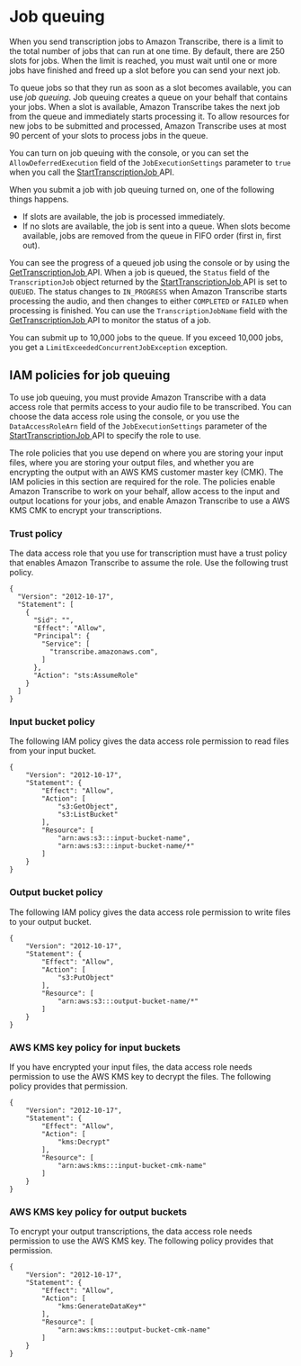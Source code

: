 # Job queuing<a name="job-queuing"></a>

When you send transcription jobs to Amazon Transcribe, there is a limit to the total number of jobs that can run at one time\. By default, there are 250 slots for jobs\. When the limit is reached, you must wait until one or more jobs have finished and freed up a slot before you can send your next job\.

To queue jobs so that they run as soon as a slot becomes available, you can use *job queuing*\. Job queuing creates a queue on your behalf that contains your jobs\. When a slot is available, Amazon Transcribe takes the next job from the queue and immediately starts processing it\. To allow resources for new jobs to be submitted and processed, Amazon Transcribe uses at most 90 percent of your slots to process jobs in the queue\.

You can turn on job queuing with the console, or you can set the `AllowDeferredExecution` field of the `JobExecutionSettings` parameter to `true` when you call the [ StartTranscriptionJob ](API_StartTranscriptionJob.md) API\. 

When you submit a job with job queuing turned on, one of the following things happens\.
+ If slots are available, the job is processed immediately\.
+ If no slots are available, the job is sent into a queue\. When slots become available, jobs are removed from the queue in FIFO order \(first in, first out\)\.

You can see the progress of a queued job using the console or by using the [ GetTranscriptionJob ](API_GetTranscriptionJob.md) API\. When a job is queued, the `Status` field of the `TranscriptionJob` object returned by the [ StartTranscriptionJob ](API_StartTranscriptionJob.md) API is set to `QUEUED`\. The status changes to `IN_PROGRESS` when Amazon Transcribe starts processing the audio, and then changes to either `COMPLETED` or `FAILED` when processing is finished\. You can use the `TranscriptionJobName` field with the [ GetTranscriptionJob ](API_GetTranscriptionJob.md) API to monitor the status of a job\. 

You can submit up to 10,000 jobs to the queue\. If you exceed 10,000 jobs, you get a `LimitExceededConcurrentJobException` exception\.

## IAM policies for job queuing<a name="job-queuing-policy"></a>

To use job queuing, you must provide Amazon Transcribe with a data access role that permits access to your audio file to be transcribed\. You can choose the data access role using the console, or you use the `DataAccessRoleArn` field of the `JobExecutionSettings` parameter of the [ StartTranscriptionJob ](API_StartTranscriptionJob.md) API to specify the role to use\.

The role policies that you use depend on where you are storing your input files, where you are storing your output files, and whether you are encrypting the output with an AWS KMS customer master key \(CMK\)\. The IAM policies in this section are required for the role\. The policies enable Amazon Transcribe to work on your behalf, allow access to the input and output locations for your jobs, and enable Amazon Transcribe to use a AWS KMS CMK to encrypt your transcriptions\.

### Trust policy<a name="job-queuing-trust-policy"></a>

The data access role that you use for transcription must have a trust policy that enables Amazon Transcribe to assume the role\. Use the following trust policy\.

```
{
  "Version": "2012-10-17",
  "Statement": [
    {
      "Sid": "",
      "Effect": "Allow",
      "Principal": {
        "Service": [
          "transcribe.amazonaws.com",
        ]
      },
      "Action": "sts:AssumeRole"
    }
  ]
}
```

### Input bucket policy<a name="job-queuing-input-bucket"></a>

The following IAM policy gives the data access role permission to read files from your input bucket\.

```
{
    "Version": "2012-10-17",
    "Statement": {
        "Effect": "Allow",
        "Action": [
            "s3:GetObject",
            "s3:ListBucket"
        ],
        "Resource": [
            "arn:aws:s3:::input-bucket-name",
            "arn:aws:s3:::input-bucket-name/*"
        ]
    }
}
```

### Output bucket policy<a name="job-queuing-output-bucket"></a>

The following IAM policy gives the data access role permission to write files to your output bucket\.

```
{
    "Version": "2012-10-17",
    "Statement": {
        "Effect": "Allow",
        "Action": [
            "s3:PutObject"
        ],
        "Resource": [
            "arn:aws:s3:::output-bucket-name/*"
        ]
    }
}
```

### AWS KMS key policy for input buckets<a name="job-queuing-input-kms"></a>

If you have encrypted your input files, the data access role needs permission to use the AWS KMS key to decrypt the files\. The following policy provides that permission\.

```
{
    "Version": "2012-10-17",
    "Statement": {
        "Effect": "Allow",
        "Action": [
            "kms:Decrypt"
        ],
        "Resource": [
            "arn:aws:kms:::input-bucket-cmk-name"
        ]
    }
}
```

### AWS KMS key policy for output buckets<a name="job-queuing-output-kms"></a>

To encrypt your output transcriptions, the data access role needs permission to use the AWS KMS key\. The following policy provides that permission\.

```
{
    "Version": "2012-10-17",
    "Statement": {
        "Effect": "Allow",
        "Action": [
            "kms:GenerateDataKey*"
        ],
        "Resource": [
            "arn:aws:kms:::output-bucket-cmk-name"
        ]
    }
}
```